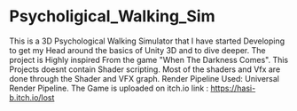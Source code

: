 # Psycholigical_Walking_Sim
This is a 3D Psychological Walking Simulator that I have started Developing to get my Head around the basics of Unity 3D and to dive deeper. The project is Highly inspired From the game "When The Darkness Comes". This Projects doesnt contain Shader scripting. Most of the shaders and Vfx are done through the Shader and VFX graph. Render Pipeline Used: Universal Render Pipeline. 
The Game is uploaded on itch.io
link : https://hasi-b.itch.io/lost
